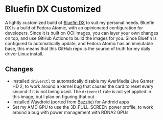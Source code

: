 # Bluefin DX Customized

A lightly customized build of [Bluefin DX](https://projectbluefin.io/) to suit my personal needs. Bluefin DX is a build of Fedora Atomic, with an opinionated configuration for developers. Since it is built on OCI images, you can layer your own changes on top, and use GitHub Actions to build the images for you. Since Bluefin is configured to automatically update, and Fedora Atomic has an immutable base, this means that this GitHub repo is the source of truth for my daily driver Linux install.

## Changes

- Installed `driverctl` to automatically disable my AverMedia Live Gamer HD 2, to work around a kernel bug that causes the card to reset every second if it is not being used. The `driverctl` rule is not yet applied in this image, but I plan on figuring that out
- Installed Waydroid (ported from [Bazzite](https://bazzite.gg/)) for Android apps
- Set my AMD GPU to use the 3D_FULL_SCREEN power profile, to work around a bug with power management with RDNA2 GPUs